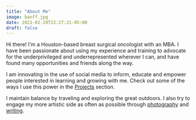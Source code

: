 ```yaml
---
title: "About Me"
image: banff.jpg
date: 2021-02-20T22:27:21-05:00
draft: false
---
```


Hi there! I'm a Houston-based breast surgical oncologist with an MBA. I have been passionate about using my experience and training to advocate for the underprivileged and underrepresented wherever I can, and have found many opportunities and friends along the way.

I am innovating in the use of social media to inform, educate and empower people interested in learning and growing with me. Check out some of the ways I use this power in the [Projects](/projects/) section.

I maintain balance by traveling and exploring the great outdoors. I also try to engage my more artistic side as often as possible through [photography](https://www.instagram.com/ajvictorymd/) and [writing](/posts/).
